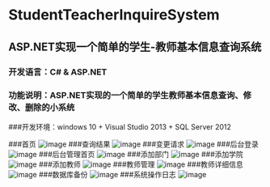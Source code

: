 # StudentTeacherInquireSystem
## ASP.NET实现一个简单的学生-教师基本信息查询系统

### 开发语言：C# & ASP.NET
### 功能说明：ASP.NET实现的一个简单的学生教师基本信息查询、修改、删除的小系统
###开发环境：windows 10 + Visual Studio 2013 + SQL Server 2012

###首页
![image](https://github.com/YEN-GitHub/StudentTeacherInquireSystem/blob/master/Img/1.png)
###查询结果
![image](https://github.com/YEN-GitHub/StudentTeacherInquireSystem/blob/master/Img/2.png)
###变更请求
![image](https://github.com/YEN-GitHub/StudentTeacherInquireSystem/blob/master/Img/3.png)
###后台登录
![image](https://github.com/YEN-GitHub/StudentTeacherInquireSystem/blob/master/Img/4.png)
###后台管理首页
![image](https://github.com/YEN-GitHub/StudentTeacherInquireSystem/blob/master/Img/5.png)
###添加部门
![image](https://github.com/YEN-GitHub/StudentTeacherInquireSystem/blob/master/Img/6.png)
###添加学院
![image](https://github.com/YEN-GitHub/StudentTeacherInquireSystem/blob/master/Img/7.png)
###添加教师
![image](https://github.com/YEN-GitHub/StudentTeacherInquireSystem/blob/master/Img/8.png)
###教师管理
![image](https://github.com/YEN-GitHub/StudentTeacherInquireSystem/blob/master/Img/9.png)
###教师详细信息
![image](https://github.com/YEN-GitHub/StudentTeacherInquireSystem/blob/master/Img/10.png)
###数据库备份
![image](https://github.com/YEN-GitHub/StudentTeacherInquireSystem/blob/master/Img/11.png)
###系统操作日志
![image](https://github.com/YEN-GitHub/StudentTeacherInquireSystem/blob/master/Img/12.png)